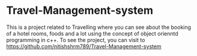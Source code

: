 # Travel-Management-system
This is a project related to Travelling where you can see about the booking of a hotel rooms, foods and a lot using the concept of object orienntd programming in c++.
To see the project, you can visit to https://github.com/nitishshrm789/Travel-Management-system 

